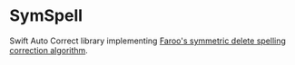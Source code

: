 # SymSpell
Swift Auto Correct library implementing [Faroo's symmetric delete spelling correction algorithm](https://github.com/wolfgarbe/symspell).
